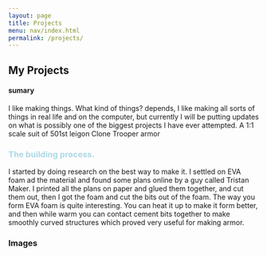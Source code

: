 ```yaml
---
layout: page
title: Projects
menu: nav/index.html
permalink: /projects/
---
```


## My Projects
#### sumary

I like making things. What kind of things? depends, I like making all sorts of things in real life and on the computer, but currently I will be putting updates on what is possibly one of the biggest projects I have ever attempted. A 1:1 scale suit of 501st leigon Clone Trooper armor


### <font color="Add8e6">The building process.</font>

I started by doing research on the best way to make it. I settled on EVA foam ad the material and found some plans online by a guy called Tristan Maker. I printed all the plans on paper and glued them together, and cut them out, then I got the foam and cut the bits out of the foam. The way you form EVA foam is quite interesting. You can heat it up to make it form better, and then while warm you can contact cement bits together to make smoothly curved structures which proved very useful for making armor. 

### Images